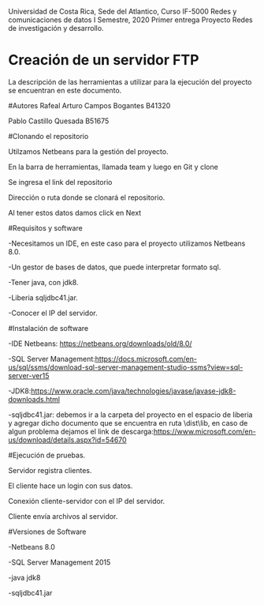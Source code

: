 Universidad de Costa Rica, Sede del Atlantico, Curso IF-5000 Redes y comunicaciones de datos I Semestre, 2020
Primer entrega Proyecto Redes de investigación y desarrollo.

# Creación de un servidor FTP
La descripción de las herramientas a utilizar para la ejecución del proyecto se encuentran en este documento. 

#Autores
Rafeal Arturo Campos Bogantes B41320

Pablo Castillo Quesada B51675

#Clonando el repositorio

Utilzamos Netbeans para la gestión del proyecto.

En la barra de herramientas, llamada team y luego en Git y clone

Se ingresa el link del repositorio

Dirección o ruta donde se clonará el repositorio.

Al tener estos datos damos click en Next 

#Requisitos y software

-Necesitamos un IDE, en este caso para el proyecto utilizamos Netbeans 8.0.

-Un gestor de bases de datos, que puede interpretar formato sql.

-Tener java, con jdk8.

-Liberia sqljdbc41.jar.

-Conocer el IP del servidor.


#Instalación de software

-IDE Netbeans: https://netbeans.org/downloads/old/8.0/

-SQL Server Management:https://docs.microsoft.com/en-us/sql/ssms/download-sql-server-management-studio-ssms?view=sql-server-ver15

-JDK8:https://www.oracle.com/java/technologies/javase/javase-jdk8-downloads.html

-sqljdbc41.jar: debemos ir a la carpeta del proyecto en el espacio de liberia y agregar dicho documento que se encuentra en ruta \dist\lib, en caso de algun problema dejamos el link de descarga:https://www.microsoft.com/en-us/download/details.aspx?id=54670 


#Ejecución de pruebas.


Servidor registra clientes.

El cliente hace un login con sus datos.

Conexión cliente-servidor con el IP del servidor.

Cliente envía archivos al servidor.


#Versiones de Software

-Netbeans 8.0

-SQL Server Management 2015

-java jdk8

-sqljdbc41.jar






